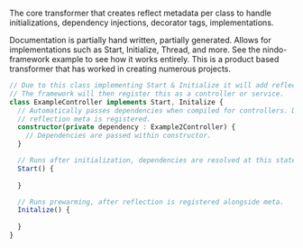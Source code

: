 The core transformer that creates reflect metadata per class to handle initializations, dependency injections, decorator tags, implementations.

Documentation is partially hand written, partially generated. Allows for implementations such as Start, Initialize, Thread, and more. See the nindo-framework example to see how it works entirely.
This is a product based transformer that has worked in creating numerous projects.

```ts
// Due to this class implementing Start & Initialize it will add reflection via the transformer
// The framework will then register this as a controller or service.
class ExampleController implements Start, Initalize {
  // Automatically passes dependencies when compiled for controllers. During compiling
  // reflection meta is registered.
  constructor(private dependency : Example2Controller) {
    // Dependencies are passed within constructor.
  }

  // Runs after initialization, dependencies are resolved at this state 
  Start() {
     
  }

  // Runs prewarming, after reflection is registered alongside meta.
  Initalize() {
    
  }
}
```
